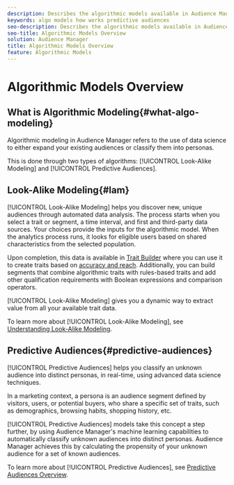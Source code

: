 ```yaml
---
description: Describes the algorithmic models available in Audience Manager.
keywords: algo models how works predictive audiences
seo-description: Describes the algorithmic models available in Audience Manager.
seo-title: Algorithmic Models Overview
solution: Audience Manager
title: Algorithmic Models Overview
feature: Algorithmic Models
---
```


# Algorithmic Models Overview

## What is Algorithmic Modeling{#what-algo-modeling}

Algorithmic modeling in Audience Manager refers to the use of data science to either expand your existing audiences or classify them into personas.

This is done through two types of algorithms: [!UICONTROL Look-Alike Modeling] and [!UICONTROL Predictive Audiences].

## Look-Alike Modeling{#lam}

[!UICONTROL Look-Alike Modeling] helps you discover new, unique audiences through automated data analysis. The process starts when you select a trait or segment, a time interval, and first and third-party data sources. Your choices provide the inputs for the algorithmic model. When the analytics process runs, it looks for eligible users based on shared characteristics from the selected population.

Upon completion, this data is available in [Trait Builder](../../features/traits/about-trait-builder.md) where you can use it to create traits based on [accuracy and reach](../../features/traits/trait-accuracy-reach.md). Additionally, you can build segments that combine algorithmic traits with rules-based traits and add other qualification requirements with Boolean expressions and comparison operators.

[!UICONTROL Look-Alike Modeling] gives you a dynamic way to extract value from all your available trait data.

To learn more about [!UICONTROL Look-Alike Modeling], see [Understanding Look-Alike Modeling](understanding-models.md).

## Predictive Audiences{#predictive-audiences}

[!UICONTROL Predictive Audiences] helps you classify an unknown audience into distinct personas, in real-time, using advanced data science techniques.

In a marketing context, a persona is an audience segment defined by visitors, users, or potential buyers, who share a specific set of traits, such as demographics, browsing habits, shopping history, etc.

[!UICONTROL Predictive Audiences] models take this concept a step further, by using Audience Manager's machine learning capabilities to automatically classify unknown audiences into distinct personas. Audience Manager achieves this by calculating the propensity of your unknown audience for a set of known audiences.

To learn more about [!UICONTROL Predictive Audiences], see [Predictive Audiences Overview](predictive-audiences.md).
